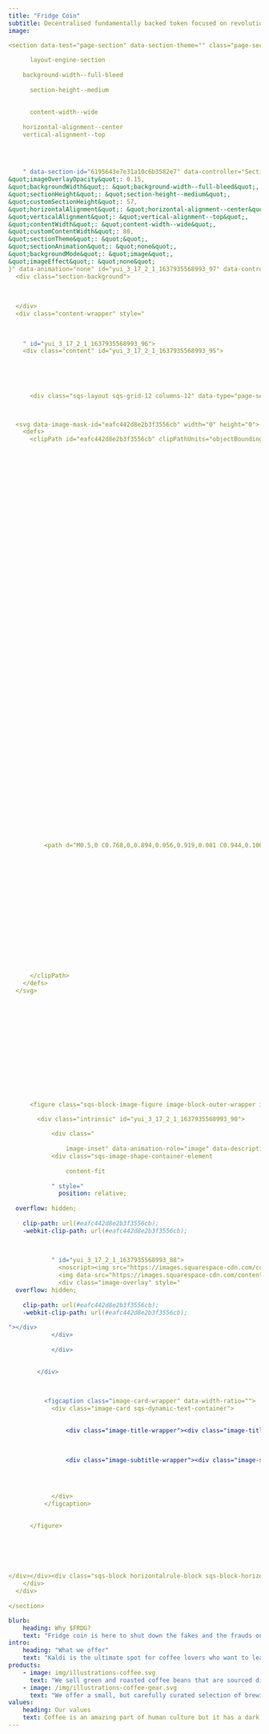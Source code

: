 ```yaml
---
title: "Fridge Coin"
subtitle: Decentralised fundamentally backed token focused on revolutionizing Web 3.0
image: 

<section data-test="page-section" data-section-theme="" class="page-section
    
      layout-engine-section
    
    background-width--full-bleed
    
      section-height--medium
    
    
      content-width--wide
    
    horizontal-alignment--center
    vertical-alignment--top
    
      
    
    
    " data-section-id="6195643e7e31a10c6b3582e7" data-controller="SectionWrapperController" data-current-styles="{
&quot;imageOverlayOpacity&quot;: 0.15,
&quot;backgroundWidth&quot;: &quot;background-width--full-bleed&quot;,
&quot;sectionHeight&quot;: &quot;section-height--medium&quot;,
&quot;customSectionHeight&quot;: 57,
&quot;horizontalAlignment&quot;: &quot;horizontal-alignment--center&quot;,
&quot;verticalAlignment&quot;: &quot;vertical-alignment--top&quot;,
&quot;contentWidth&quot;: &quot;content-width--wide&quot;,
&quot;customContentWidth&quot;: 80,
&quot;sectionTheme&quot;: &quot;&quot;,
&quot;sectionAnimation&quot;: &quot;none&quot;,
&quot;backgroundMode&quot;: &quot;image&quot;,
&quot;imageEffect&quot;: &quot;none&quot;
}" data-animation="none" id="yui_3_17_2_1_1637935568993_97" data-controllers-bound="SectionWrapperController" data-active="true">
  <div class="section-background">
  
    
  
  </div>
  <div class="content-wrapper" style="
      
        
      
    " id="yui_3_17_2_1_1637935568993_96">
    <div class="content" id="yui_3_17_2_1_1637935568993_95">
      
      
      
      
      
      <div class="sqs-layout sqs-grid-12 columns-12" data-type="page-section" id="page-section-6195643e7e31a10c6b3582e7"><div class="row sqs-row" id="yui_3_17_2_1_1637935568993_94"><div class="col sqs-col-12 span-12" id="yui_3_17_2_1_1637935568993_93"><div class="sqs-block image-block sqs-block-image sqs-text-ready" data-block-type="5" id="block-eafc442d8e2b3f3556cb"><div class="sqs-block-content" id="yui_3_17_2_1_1637935568993_92">



  <svg data-image-mask-id="eafc442d8e2b3f3556cb" width="0" height="0">
    <defs>
      <clipPath id="eafc442d8e2b3f3556cb" clipPathUnits="objectBoundingBox">
        

        

        

        

        

        

        

        

        

        

        

        

        

        

        

        

        

        

        

        

        

        

        

        

        

        

        

        
          <path d="M0.5,0 C0.768,0,0.894,0.056,0.919,0.081 C0.944,0.106,1,0.242,1,0.505 C1,0.768,0.947,0.891,0.919,0.919 C0.891,0.947,0.768,1,0.5,1 C0.202,1,0.11,0.948,0.081,0.919 C0.052,0.89,0,0.768,0,0.5 C0,0.232,0.053,0.109,0.081,0.081 C0.109,0.053,0.232,0,0.5,0"></path>
        

        

        

        

        

        

        

        

        
      </clipPath>
    </defs>
  </svg>











  

    

      <figure class="sqs-block-image-figure image-block-outer-wrapper image-block-v2 design-layout-card combination-animation-collide individual-animation-none individual-text-animation-none image-position-left sqs-text-ready animation-loaded" data-scrolled="" data-test="image-block-v2-outer-wrapper" id="yui_3_17_2_1_1637935568993_91">

        <div class="intrinsic" id="yui_3_17_2_1_1637935568993_90">
          
            <div class="
                
                image-inset" data-animation-role="image" data-description="" data-animation-override="" id="yui_3_17_2_1_1637935568993_89">
            <div class="sqs-image-shape-container-element
              
                content-fit
              
            " style="
              position: relative;
              
  overflow: hidden;
  
    clip-path: url(#eafc442d8e2b3f3556cb);
    -webkit-clip-path: url(#eafc442d8e2b3f3556cb);
  

              
            " id="yui_3_17_2_1_1637935568993_88">
              <noscript><img src="https://images.squarespace-cdn.com/content/v1/61956230a6c77e0797037343/905d1a9b-5f7b-418c-9d5e-00b036ca98f8/MoonSoon.jpg" alt="HOW TO BUY - Step 1:&nbsp;Purchase BNBYou can purchase BNB on Binance, Crypto.com or another exchange.Step 2:&nbsp;Send BNB to Trust WalletCreate a Trust wallet (can be downloaded on app store). Then send your BNB from your exchange of choice to your Trust wallet.Step 3:&nbsp;Swap BNB for Smart Chain BNBThis can easily be done when viewing the BNB balance in your Trust wallet.Step 4:&nbsp;Swap $BNB For $FLUF on PancakeSwapConnect your Trust wallet to PancakeSwap, then paste our contract address into the token field to swap $BNB for $FLUF. Always confirm the official contract address:&nbsp;0xa3abe68db1b8467b44715eb94542b20dc134f005Step 5:&nbsp;Don’t" loading="lazy"/></noscript>
              <img data-src="https://images.squarespace-cdn.com/content/v1/61956230a6c77e0797037343/905d1a9b-5f7b-418c-9d5e-00b036ca98f8/MoonSoon.jpg" data-image="https://images.squarespace-cdn.com/content/v1/61956230a6c77e0797037343/905d1a9b-5f7b-418c-9d5e-00b036ca98f8/MoonSoon.jpg" data-image-dimensions="2880x3840" data-image-focal-point="0.5,0.5" loading="lazy" alt="MoonSoon.jpg" class="loaded" data-image-resolution="1000w" src="https://images.squarespace-cdn.com/content/v1/61956230a6c77e0797037343/905d1a9b-5f7b-418c-9d5e-00b036ca98f8/MoonSoon.jpg?format=1000w" style="left: 0.125px; top: 0px; width: 453.75px; height: 605px; position: absolute;" data-parent-ratio="0.8">
              <div class="image-overlay" style="
  overflow: hidden;
  
    clip-path: url(#eafc442d8e2b3f3556cb);
    -webkit-clip-path: url(#eafc442d8e2b3f3556cb);
  
"></div>
            </div>
          
            </div>
          

        </div>

        
          
          <figcaption class="image-card-wrapper" data-width-ratio="">
            <div class="image-card sqs-dynamic-text-container">

              
                <div class="image-title-wrapper"><div class="image-title sqs-dynamic-text" data-animation-override="" data-width-percentage="41.1" style="font-size: 41.1%;"><h3 style="white-space:pre-wrap;">HOW TO BUY</h3><h2 data-rte-preserve-empty="true" style="white-space:pre-wrap;"></h2></div></div>
              

              
                <div class="image-subtitle-wrapper"><div class="image-subtitle sqs-dynamic-text" data-animation-override="" data-width-percentage="41.1" style="font-size: 41.1%;"><p class="sqsrte-large" style="white-space:pre-wrap;"><strong>Step 1:&nbsp;Purchase BNB</strong></p><p class="" style="white-space:pre-wrap;">You can purchase BNB on Binance, Crypto.com or another exchange.</p><p class="sqsrte-large" style="white-space:pre-wrap;"><strong>Step 2:&nbsp;Send BNB to Trust Wallet</strong></p><p class="" style="white-space:pre-wrap;">Create a Trust wallet (can be downloaded on app store). Then send your BNB from your exchange of choice to your Trust wallet.</p><p class="sqsrte-large" style="white-space:pre-wrap;"><strong>Step 3:&nbsp;Swap BNB for Smart Chain BNB</strong></p><p class="" style="white-space:pre-wrap;">This can easily be done when viewing the BNB balance in your Trust wallet.</p><p class="sqsrte-large" style="white-space:pre-wrap;"><strong>Step 4:&nbsp;Swap $BNB For $FRDG on PancakeSwap</strong></p><p class="" style="white-space:pre-wrap;">Connect your Trust wallet to PancakeSwap, then paste our contract address into the token field to swap $BNB for $FRDG. Always confirm the official contract address:&nbsp;</p><p class="" style="white-space:pre-wrap;"><strong>0x832f266703942824316567cf6983c6adb28b6cf6</strong></p><h4 style="white-space:pre-wrap;"><strong>Step 5:&nbsp;Enjoy your future millions</strong></h4><p class="" data-rte-preserve-empty="true" style="white-space:pre-wrap;"></p></div></div>
              

              

            </div>
          </figcaption>
        

      </figure>

    

  


</div></div><div class="sqs-block horizontalrule-block sqs-block-horizontalrule" data-block-type="47" id="block-4b0029d360e9ae01047e"><div class="sqs-block-content"><hr></div></div></div></div></div>
    </div>
  </div>
  
</section>

blurb:
    heading: Why $FRDG?
    text: "Fridge coin is here to shut down the fakes and the frauds on the crypto insu."
intro:
    heading: "What we offer"
    text: "Kaldi is the ultimate spot for coffee lovers who want to learn about their java’s origin and support the farmers that grew it. We take coffee production, roasting and brewing seriously and we’re glad to pass that knowledge to anyone."
products:
    - image: img/illustrations-coffee.svg
      text: "We sell green and roasted coffee beans that are sourced directly from independent farmers and farm cooperatives. We’re proud to offer a variety of coffee beans grown with great care for the environment and local communities. Check our post or contact us directly for current availability."
    - image: /img/illustrations-coffee-gear.svg
      text: "We offer a small, but carefully curated selection of brewing gear and tools for every taste and experience level. No matter if you roast your own beans or just bought your first french press, you’ll find a gadget to fall in love with in our shop."
values:
    heading: Our values
    text: Coffee is an amazing part of human culture but it has a dark side too – one of colonialism and mindless abuse of natural resources and human lives. We want to turn this around and return the coffee trade to the drink’s exhilarating, empowering and unifying nature.
---
```


